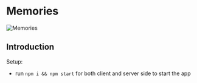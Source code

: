 # Memories

![Memories](https://i.ibb.co/7CmVbCW/image.png)

## Introduction
Setup:
- run ```npm i && npm start``` for both client and server side to start the app
